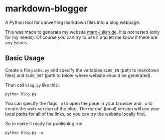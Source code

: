 # markdown-blogger

A Python tool for converting markdown files into a blog webpage.

This was made to generate my website [marc-julian.de](https://www.marc-julian.de). It is not tested (only for my needs). Of course you can try to use it and let me know if there are any issues. 

## Basic Usage 

Create a file `paths.py` and specify the variables `BLOG_IN` (path to markdown files) and `BLOG_OUT` (path to folder where website should be generated).

Then call `blog.py` like this:

```
python blog.py
```

You can specify the flags `-o` to open the page in your browser and `-w` to create the *web-version* of the blog. The normal (local) version will use your local paths for all of the links, so you can try the website locally first.

So to make it ready for publishing run
```
python blog.py -w
```
